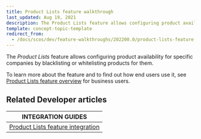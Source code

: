 ```yaml
---
title: Product Lists feature walkthrough
last_updated: Aug 19, 2021
description: The Product Lists feature allows configuring product availability for specific companies by blacklisting or whitelisting products for them.
template: concept-topic-template
redirect_from:
  - /docs/scos/dev/feature-walkthroughs/202200.0/product-lists-feature-walkthrough.html
---
```


The _Product Lists_ feature allows configuring product availability for specific companies by blacklisting or whitelisting products for them.


To learn more about the feature and to find out how end users use it, see [Product Lists feature overview](/docs/scos/user/features/product-lists-feature-overview.html) for business users.



## Related Developer articles

|INTEGRATION GUIDES |
|---------|
| [Product Lists feature integration](/docs/scos/dev/feature-integration-guides/product-lists-feature-integration.html) |
